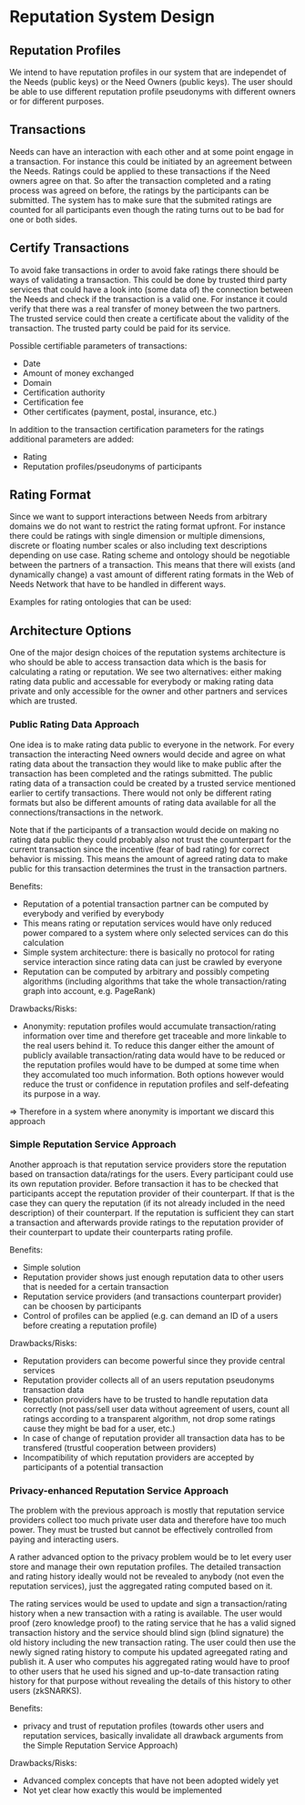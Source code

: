 # Reputation System Design

## Reputation Profiles

We intend to have reputation profiles in our system that are independet of the Needs (public keys) or the Need Owners (public keys). The user should be able to use different reputation profile pseudonyms with different owners or for different purposes. 

## Transactions 

Needs can have an interaction with each other and at some point engage in a transaction. For instance this could be initiated by an agreement between the Needs. Ratings could be applied to these transactions if the Need owners agree on that. So after the transaction completed and a rating process was agreed on before, the ratings by the participants can be submitted. The system has to make sure that the submited ratings are counted for all participants even though the rating turns out to be bad for one or both sides. 

## Certify Transactions

To avoid fake transactions in order to avoid fake ratings there should be ways of validating a transaction. This could be done by trusted third party services that could have a look into (some data of) the connection between the Needs and check if the transaction is a valid one. For instance it could verify that there was a real transfer of money between the two partners. The trusted service could then create a certificate about the validity of the transaction. The trusted party could be paid for its service. 

Possible certifiable parameters of transactions:
* Date
* Amount of money exchanged
* Domain
* Certification authority
* Certification fee
* Other certificates (payment, postal, insurance, etc.)

In addition to the transaction certification parameters for the ratings additional parameters are added:
* Rating
* Reputation profiles/pseudonyms of participants

## Rating Format

Since we want to support interactions between Needs from arbitrary domains we do not want to restrict the rating format upfront. 
For instance there could be ratings with single dimension or multiple dimensions, discrete or floating number scales or also including text descriptions depending on use case. Rating scheme and ontology should be negotiable between the partners of a transaction. This means that there will exists (and dynamically change) a vast amount of different rating formats in the Web of Needs Network that have to be handled in different ways. 

Examples for rating ontologies that can be used:

## Architecture Options

One of the major design choices of the reputation systems architecture is who should be able to access transaction data which is the basis for calculating a rating or reputation. We see two alternatives: either making rating data public and accessable for everybody or making rating data private and only accessible for the owner and other partners and services which are trusted. 

### Public Rating Data Approach

One idea is to make rating data public to everyone in the network. For every transaction the interacting Need owners would decide and agree on what rating data about the transaction they would like to make public after the transaction has been completed and the ratings submitted. The public rating data of a transaction could be created by a trusted service mentioned earlier to certify transactions. There would not only be different rating formats but also be different amounts of rating data available for all the connections/transactions in the network. 

Note that if the participants of a transaction would decide on making no rating data public they could probably also not trust the counterpart for the current transaction since the incentive (fear of bad rating) for correct behavior is missing. This means the amount of agreed rating data to make public for this transaction determines the trust in the transaction partners.

Benefits:

* Reputation of a potential transaction partner can be computed by everybody and verified by everybody
* This means rating or reputation services would have only reduced power compared to a system where only selected services can do this calculation
* Simple system architecture: there is basically no protocol for rating service interaction since rating data can just be crawled by everyone
* Reputation can be computed by arbitrary and possibly competing algorithms (including algorithms that take the whole transaction/rating graph into account, e.g. PageRank)

Drawbacks/Risks:

* Anonymity: reputation profiles would accumulate transaction/rating information over time and therefore get traceable and more linkable to the real users behind it. To reduce this danger either the amount of publicly available transaction/rating data would have to be reduced or the reputation profiles would have to be dumped at some time when they accomulated too much information. Both options however would reduce the trust or confidence in reputation profiles and self-defeating its purpose in a way.

=> Therefore in a system where anonymity is important we discard this approach

### Simple Reputation Service Approach

Another approach is that reputation service providers store the reputation based on transaction data/ratings for the users. Every participant could use its own reputation provider. Before transaction it has to be checked that participants accept the reputation provider of their counterpart. If that is the case they can query the reputation (if its not already included in the need description) of their counterpart. If the reputation is sufficient they can start a transaction and afterwards provide ratings to the reputation provider of their counterpart to update their counterparts rating profile.

Benefits:

* Simple solution 
* Reputation provider shows just enough reputation data to other users that is needed for a certain transaction
* Reputation service providers (and transactions counterpart provider) can be choosen by participants
* Control of profiles can be applied (e.g. can demand an ID of a users before creating a reputation profile)

Drawbacks/Risks:

* Reputation providers can become powerful since they provide central services
* Reputation provider collects all of an users reputation pseudonyms transaction data
* Reputation providers have to be trusted to handle reputation data correctly (not pass/sell user data without agreement of users, count all ratings according to a transparent algorithm, not drop some ratings cause they might be bad for a user, etc.)
* In case of change of reputation provider all transaction data has to be transfered (trustful cooperation between providers)
* Incompatibility of which reputation providers are accepted by participants of a potential transaction

### Privacy-enhanced Reputation Service Approach

The problem with the previous approach is mostly that reputation service providers collect too much private user data and therefore have too much power. They must be trusted but cannot be effectively controlled from paying and interacting users. 

A rather advanced option to the privacy problem would be to let every user store and manage their own reputation profiles. The detailed transaction and rating history ideally would not be revealed to anybody (not even the reputation services), just the aggregated rating computed based on it. 

The rating services would be used to update and sign a transaction/rating history when a new transaction with a rating is available. The user would proof (zero knowledge proof) to the rating service that he has a valid signed transaction history and the service should blind sign (blind signature) the old history including the new transaction rating. The user could then use the newly signed rating history to compute his updated agreegated rating and publish it. A user who computes his aggregated rating would have to proof to other users that he used his signed and up-to-date transaction rating history for that purpose without revealing the details of this history to other users (zkSNARKS).

Benefits:
* privacy and trust of reputation profiles (towards other users and reputation services, basically invalidate all drawback arguments from the Simple Reputation Service Approach)

Drawbacks/Risks:
* Advanced complex concepts that have not been adopted widely yet
* Not yet clear how exactly this would be implemented

